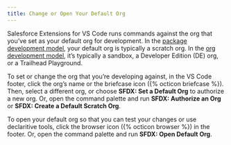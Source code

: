 ```yaml
---
title: Change or Open Your Default Org
---
```


Salesforce Extensions for VS Code runs commands against the org that you’ve set as your default org for development. In the [package development model](package/development-model), your default org is typically a scratch org. In the [org development model](org-development-model), it’s typically a sandbox, a Developer Edition (DE) org, or a Trailhead Playground.

To set or change the org that you’re developing against, in the VS Code footer, click the org’s name or the briefcase icon ({% octicon briefcase %}). Then, select a different org, or choose **SFDX: Set a Default Org** to authorize a new org. Or, open the command palette and run **SFDX: Authorize an Org** or **SFDX: Create a Default Scratch Org**.

To open your default org so that you can test your changes or use declaritive tools, click the browser icon ({% octicon browser %}) in the footer. Or, open the command palette and run **SFDX: Open Default Org**.